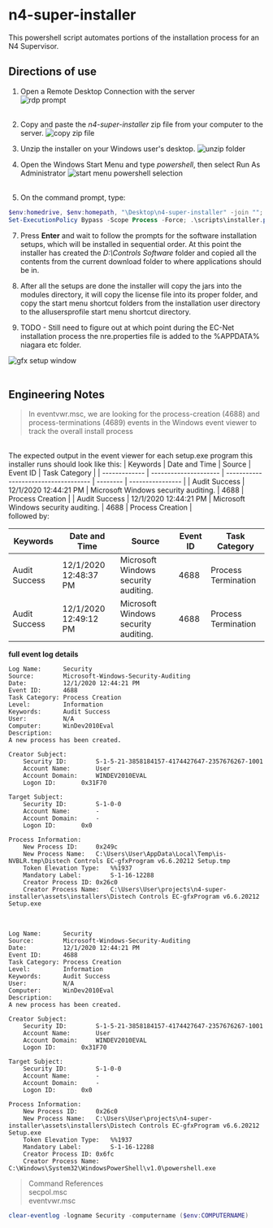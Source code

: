 
<!-- Bootstrap CSS -->
<link rel="stylesheet" href="https://cdn.jsdelivr.net/npm/bootstrap@4.5.3/dist/css/bootstrap.min.css" integrity="sha384-TX8t27EcRE3e/ihU7zmQxVncDAy5uIKz4rEkgIXeMed4M0jlfIDPvg6uqKI2xXr2" crossorigin="anonymous">
<link rel="stylesheet" href="assets/readme/readme.css">

# n4-super-installer

This powershell script automates portions of the installation process for an N4 Supervisor.

## Directions of use

1. Open a Remote Desktop Connection with the server<br>
![rdp prompt](assets/readme/rdp.png)<br><br>

2. Copy and paste the *n4-super-installer* zip file from your computer to the server.
![copy zip file](assets/readme/copy.png)

3. Unzip the installer on your Windows user's desktop.
![unzip folder](assets/readme/unzip.png)

4. Open the Windows Start Menu and type *powershell*, then select Run As Administrator
![start menu powershell selection](assets/readme/start-menu-ps.png)<br><br>

5. On the command prompt, type:

```powershell
$env:homedrive, $env:homepath, "\Desktop\n4-super-installer" -join "";
Set-ExecutionPolicy Bypass -Scope Process -Force; .\scripts\installer.ps1
```

7. Press **Enter** and wait to follow the prompts for the software installation setups, which will be installed in sequential order. At this point the installer has created the *D:\Controls Software* folder and copied all the contents from the current download folder to where applications should be in.

8. After all the setups are done the installer will copy the jars into the modules directory, it will copy the license file into its proper folder, and copy the start menu shortcut folders from the installation user directory to the allusersprofile start menu shortcut directory.

9. TODO - Still need to figure out at which point during the EC-Net installation process the nre.properties file is added to the %APPDATA% niagara etc folder.

![gfx setup window](assets/readme/gfx-setup-window.png)
<br><br>

## Engineering Notes

> In eventvwr.msc, we are looking for the process-creation (4688) and process-terminations (4689) events in the Windows event viewer to track the overall install process

<br>The expected output in the event viewer for each setup.exe program this installer runs should look like this:
| Keywords      | Date and Time         | Source                               | Event ID | Task Category    |
| ------------- | --------------------- | ------------------------------------ | -------- | ---------------- |
| Audit Success	| 12/1/2020 12:44:21 PM | Microsoft Windows security auditing. | 4688     |	Process Creation |
| Audit Success	| 12/1/2020 12:44:21 PM | Microsoft Windows security auditing. | 4688     | Process Creation |
<br>
followed by:<br>

| Keywords      | Date and Time         | Source                               | Event ID | Task Category       |
| ------------- | --------------------- | ------------------------------------ | -------- | ------------------- |
| Audit Success	| 12/1/2020 12:48:37 PM | Microsoft Windows security auditing. | 4688     |	Process Termination |
| Audit Success	| 12/1/2020 12:49:12 PM | Microsoft Windows security auditing. | 4688     | Process Termination |

**full event log details**
```
Log Name:      Security
Source:        Microsoft-Windows-Security-Auditing
Date:          12/1/2020 12:44:21 PM
Event ID:      4688
Task Category: Process Creation
Level:         Information
Keywords:      Audit Success
User:          N/A
Computer:      WinDev2010Eval
Description:
A new process has been created.

Creator Subject:
	Security ID:		S-1-5-21-3858184157-4174427647-2357676267-1001
	Account Name:		User
	Account Domain:		WINDEV2010EVAL
	Logon ID:		0x31F70

Target Subject:
	Security ID:		S-1-0-0
	Account Name:		-
	Account Domain:		-
	Logon ID:		0x0

Process Information:
	New Process ID:		0x249c
	New Process Name:	C:\Users\User\AppData\Local\Temp\is-NVBLR.tmp\Distech Controls EC-gfxProgram v6.6.20212 Setup.tmp
	Token Elevation Type:	%%1937
	Mandatory Label:		S-1-16-12288
	Creator Process ID:	0x26c0
	Creator Process Name:	C:\Users\User\projects\n4-super-installer\assets\installers\Distech Controls EC-gfxProgram v6.6.20212 Setup.exe
```
<br>

```
Log Name:      Security
Source:        Microsoft-Windows-Security-Auditing
Date:          12/1/2020 12:44:21 PM
Event ID:      4688
Task Category: Process Creation
Level:         Information
Keywords:      Audit Success
User:          N/A
Computer:      WinDev2010Eval
Description:
A new process has been created.

Creator Subject:
	Security ID:		S-1-5-21-3858184157-4174427647-2357676267-1001
	Account Name:		User
	Account Domain:		WINDEV2010EVAL
	Logon ID:		0x31F70

Target Subject:
	Security ID:		S-1-0-0
	Account Name:		-
	Account Domain:		-
	Logon ID:		0x0

Process Information:
	New Process ID:		0x26c0
	New Process Name:	C:\Users\User\projects\n4-super-installer\assets\installers\Distech Controls EC-gfxProgram v6.6.20212 Setup.exe
	Token Elevation Type:	%%1937
	Mandatory Label:		S-1-16-12288
	Creator Process ID:	0x6fc
	Creator Process Name:	C:\Windows\System32\WindowsPowerShell\v1.0\powershell.exe
```

> Command References   
  secpol.msc<br>
  eventvwr.msc <br>

  ```powershell
  clear-eventlog -logname Security -computername ($env:COMPUTERNAME)
  ```